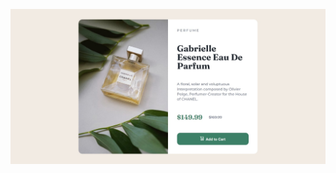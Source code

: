 ![screenshot](https://github.com/Vanvilas/ProductCardComponent/blob/main/screenshots%20product-card-component.jpeg)
